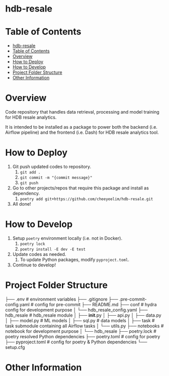 # hdb-resale

# Table of Contents

- [hdb-resale](#hdb-resale)
- [Table of Contents](#table-of-contents)
- [Overview](#overview)
- [How to Deploy](#how-to-deploy)
- [How to Develop](#how-to-develop)
- [Project Folder Structure](#project-folder-structure)
- [Other Information](#other-information)

# Overview

Code repository that handles data retrieval, processing and model training for HDB resale analytics.

It is intended to be installed as a package to power both the backend (i.e. Airflow pipeline) and the frontend (i.e. Dash) for HDB resale analytics tool.

# How to Deploy

1. Git push updated codes to repository.
   1. `git add .`
   2. `git commit -m "{commit message}"`
   3. `git push`
2. Go to other projects/repos that require this package and install as dependency.
   1. `poetry add git+https://github.com/cheeyeelim/hdb-resale.git`
3. All done!

# How to Develop

1. Setup `poetry` environment locally (i.e. not in Docker).
   1. `poetry lock`
   2. `poetry install -E dev -E test`
2. Update codes as needed.
   1. To update Python packages, modify `pyproject.toml`.
3. Continue to develop!

# Project Folder Structure

├── .env                            # environment variables
├── .gitignore
├── .pre-commit-config.yaml         # config for pre-commit
├── README.md
├── conf                            # hydra config for development purpose
│   └── hdb_resale_config.yaml
├── hdb_resale                      # hdb_resale module
│   ├── __init__.py
│   ├── api.py
│   ├── data.py
│   ├── model.py                    # ML models
│   ├── sql.py                      # data models
│   ├── task                        # task submodule containing all Airflow tasks
│   └── utils.py
├── notebooks                       # notebook for development purpose
│   └── hdb_resale
├── poetry.lock                     # poetry resolved Python dependencies
├── poetry.toml                     # config for poetry
├── pyproject.toml                  # config for poetry & Python dependencies
└── setup.cfg

# Other Information
